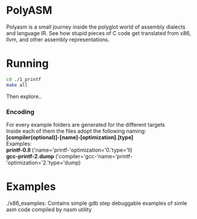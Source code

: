 # PolyASM

Polyasm is a small journey inside the polyglot world of assembly dialects and language IR. 
See how stupid pieces of C code get translated from x86, llvm, and other assembly representations.

# Running
```bash 
cd ./1_printf
make all
```
Then explore..

### Encoding
For every example folders are generated for the different targets  
Inside each of them the files adopt the following naming:  
**[compiler(optional)]-[name]-[optimization].[type]**  
Examples:  
**printf-0.ll** ('name='printf-'optimization='0.'type='ll)  
**gcc-printf-2.dump** ('compiler='gcc-'name='printf-'optimization='2.'type='dump)  

# Examples
./x86_examples:
Contains simple gdb step debuggable examples of simle asm code compiled by nasm utility
